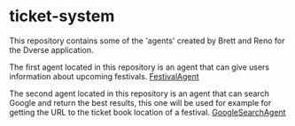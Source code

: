 # ticket-system
This repository contains some of the 'agents' created by Brett and Reno for the Dverse application.

The first agent located in this repository is an agent that can give users information about upcoming festivals.
[FestivalAgent](/FestivalAgent)

The second agent located in this repository is an agent that can search Google and return the best results, this one will be used for example for getting the URL to the ticket book location of a festival.
[GoogleSearchAgent](/GoogleSearchAgent)
